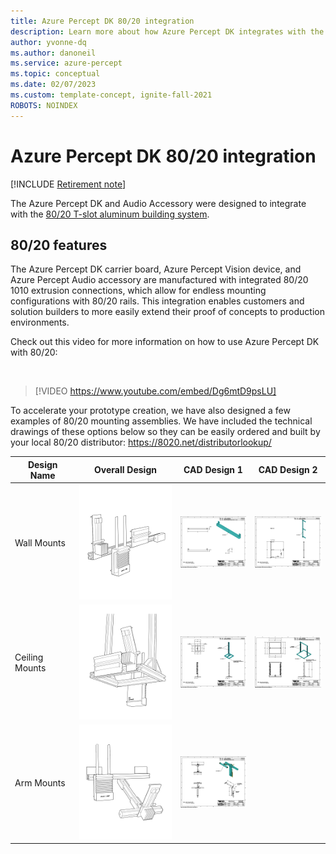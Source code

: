 ```yaml
---
title: Azure Percept DK 80/20 integration
description: Learn more about how Azure Percept DK integrates with the 80/20 railing system.
author: yvonne-dq
ms.author: danoneil
ms.service: azure-percept
ms.topic: conceptual
ms.date: 02/07/2023
ms.custom: template-concept, ignite-fall-2021
ROBOTS: NOINDEX
---
```


# Azure Percept DK 80/20 integration

[!INCLUDE [Retirement note](./includes/retire.md)]

The Azure Percept DK and Audio Accessory were designed to integrate with the [80/20 T-slot aluminum building system](https://8020.net/).

## 80/20 features

The Azure Percept DK carrier board, Azure Percept Vision device, and Azure Percept Audio accessory are manufactured with integrated 80/20 1010 extrusion connections, which allow for endless mounting configurations with 80/20 rails. This integration enables customers and solution builders to more easily extend their proof of concepts to production environments.

Check out this video for more information on how to use Azure Percept DK with 80/20:

</br>

> [!VIDEO https://www.youtube.com/embed/Dg6mtD9psLU]  


To accelerate your prototype creation, we have also designed a few examples of 80/20 mounting assemblies. 
We have included the technical drawings of these options below so they can be easily ordered and built by
your local 80/20 distributor: https://8020.net/distributorlookup/


| Design Name  | Overall Design    | CAD Design  1  | CAD Design 2  |
|--------------|-----------|------------|------------|
| Wall Mounts| ![Wall Mount Image](./media/overview-8020-integration-images/wall-mount.png) | [ ![Horizontal Wall Mount Image](./media/overview-8020-integration-images/azure-percept-8020-horizontal-wall-mount-mini.png) ](./media/overview-8020-integration-images/azure-percept-8020-horizontal-wall-mount.png#lightbox)    | [ ![Vertical Wall Mount Image](./media/overview-8020-integration-images/azure-percept-8020-vertical-wall-mount-mini.png) ](./media/overview-8020-integration-images/azure-percept-8020-vertical-wall-mount.png#lightbox)|
| Ceiling Mounts| ![Ceiling Mount Image](./media/overview-8020-integration-images/ceiling-mount.png) | [ ![Ceiling Mount Small Image](./media/overview-8020-integration-images/azure-percept-8020-ceiling-mount-small-mini.png) ](./media/overview-8020-integration-images/azure-percept-8020-ceiling-mount-small.png#lightbox)       | [ ![Ceiling Mount Large Image](./media/overview-8020-integration-images/azure-percept-8020-ceiling-mount-large-mini.png) ](./media/overview-8020-integration-images/azure-percept-8020-ceiling-mount-large.png#lightbox)       |
| Arm Mounts      | ![Arm Mount Image](./media/overview-8020-integration-images/arm-mount.png) | [ ![Clamp Bracket Image](./media/overview-8020-integration-images/azure-percept-8020-clamp-bracket-mini.png) ](./media/overview-8020-integration-images/azure-percept-8020-clamp-bracket.png#lightbox)    



